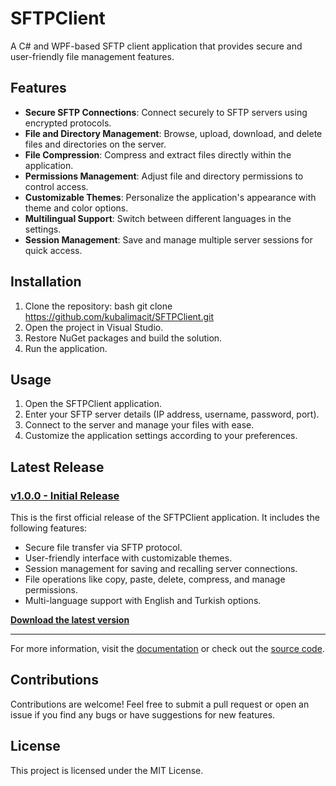 # SFTPClient

A C# and WPF-based SFTP client application that provides secure and user-friendly file management features.

## Features

- **Secure SFTP Connections**: Connect securely to SFTP servers using encrypted protocols.
- **File and Directory Management**: Browse, upload, download, and delete files and directories on the server.
- **File Compression**: Compress and extract files directly within the application.
- **Permissions Management**: Adjust file and directory permissions to control access.
- **Customizable Themes**: Personalize the application's appearance with theme and color options.
- **Multilingual Support**: Switch between different languages in the settings.
- **Session Management**: Save and manage multiple server sessions for quick access.

## Installation

1. Clone the repository:
   bash git clone https://github.com/kubalimacit/SFTPClient.git
2. Open the project in Visual Studio.
3. Restore NuGet packages and build the solution.
4. Run the application.

## Usage
1. Open the SFTPClient application.
2. Enter your SFTP server details (IP address, username, password, port).
3. Connect to the server and manage your files with ease.
4. Customize the application settings according to your preferences.

## Latest Release

### [v1.0.0 - Initial Release](https://github.com/kubalimacit/SFTPClient/releases/tag/v1.0.0)

This is the first official release of the SFTPClient application. It includes the following features:

- Secure file transfer via SFTP protocol.
- User-friendly interface with customizable themes.
- Session management for saving and recalling server connections.
- File operations like copy, paste, delete, compress, and manage permissions.
- Multi-language support with English and Turkish options.

[**Download the latest version**](https://github.com/kubalimacit/SFTPClient/releases/latest)

---

For more information, visit the [documentation](#) or check out the [source code](#).

## Contributions
Contributions are welcome! Feel free to submit a pull request or open an issue if you find any bugs or have suggestions for new features.

## License
This project is licensed under the MIT License.
